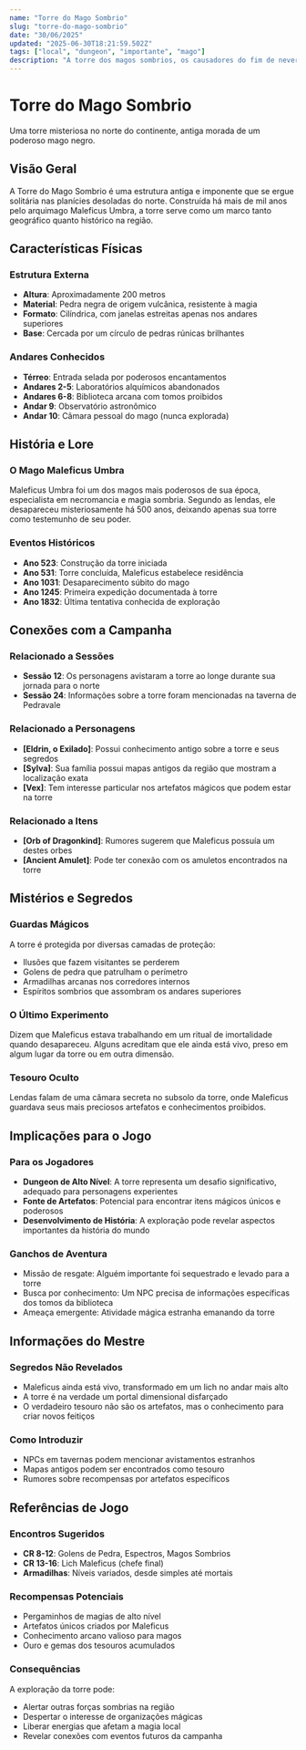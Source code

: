 ```yaml
---
name: "Torre do Mago Sombrio"
slug: "torre-do-mago-sombrio"
date: "30/06/2025"
updated: "2025-06-30T18:21:59.502Z"
tags: ["local", "dungeon", "importante", "mago"]
description: "A torre dos magos sombrios, os causadores do fim de neverwinter"
---
```


# Torre do Mago Sombrio

Uma torre misteriosa no norte do continente, antiga morada de um poderoso mago negro.

## Visão Geral

A Torre do Mago Sombrio é uma estrutura antiga e imponente que se ergue solitária nas planícies desoladas do norte. Construída há mais de mil anos pelo arquimago Maleficus Umbra, a torre serve como um marco tanto geográfico quanto histórico na região.

## Características Físicas

### Estrutura Externa
- **Altura**: Aproximadamente 200 metros
- **Material**: Pedra negra de origem vulcânica, resistente à magia
- **Formato**: Cilíndrica, com janelas estreitas apenas nos andares superiores
- **Base**: Cercada por um círculo de pedras rúnicas brilhantes

### Andares Conhecidos
- **Térreo**: Entrada selada por poderosos encantamentos
- **Andares 2-5**: Laboratórios alquímicos abandonados
- **Andares 6-8**: Biblioteca arcana com tomos proibidos
- **Andar 9**: Observatório astronômico
- **Andar 10**: Câmara pessoal do mago (nunca explorada)

## História e Lore

### O Mago Maleficus Umbra
Maleficus Umbra foi um dos magos mais poderosos de sua época, especialista em necromancia e magia sombria. Segundo as lendas, ele desapareceu misteriosamente há 500 anos, deixando apenas sua torre como testemunho de seu poder.

### Eventos Históricos
- **Ano 523**: Construção da torre iniciada
- **Ano 531**: Torre concluída, Maleficus estabelece residência
- **Ano 1031**: Desaparecimento súbito do mago
- **Ano 1245**: Primeira expedição documentada à torre
- **Ano 1832**: Última tentativa conhecida de exploração

## Conexões com a Campanha

### Relacionado a Sessões
- **Sessão 12**: Os personagens avistaram a torre ao longe durante sua jornada para o norte
- **Sessão 24**: Informações sobre a torre foram mencionadas na taverna de Pedravale

### Relacionado a Personagens
- **[Eldrin, o Exilado]**: Possui conhecimento antigo sobre a torre e seus segredos
- **[Sylva]**: Sua família possui mapas antigos da região que mostram a localização exata
- **[Vex]**: Tem interesse particular nos artefatos mágicos que podem estar na torre

### Relacionado a Itens
- **[Orb of Dragonkind]**: Rumores sugerem que Maleficus possuía um destes orbes
- **[Ancient Amulet]**: Pode ter conexão com os amuletos encontrados na torre

## Mistérios e Segredos

### Guardas Mágicos
A torre é protegida por diversas camadas de proteção:
- Ilusões que fazem visitantes se perderem
- Golens de pedra que patrulham o perímetro
- Armadilhas arcanas nos corredores internos
- Espíritos sombrios que assombram os andares superiores

### O Último Experimento
Dizem que Maleficus estava trabalhando em um ritual de imortalidade quando desapareceu. Alguns acreditam que ele ainda está vivo, preso em algum lugar da torre ou em outra dimensão.

### Tesouro Oculto
Lendas falam de uma câmara secreta no subsolo da torre, onde Maleficus guardava seus mais preciosos artefatos e conhecimentos proibidos.

## Implicações para o Jogo

### Para os Jogadores
- **Dungeon de Alto Nível**: A torre representa um desafio significativo, adequado para personagens experientes
- **Fonte de Artefatos**: Potencial para encontrar itens mágicos únicos e poderosos
- **Desenvolvimento de História**: A exploração pode revelar aspectos importantes da história do mundo

### Ganchos de Aventura
- Missão de resgate: Alguém importante foi sequestrado e levado para a torre
- Busca por conhecimento: Um NPC precisa de informações específicas dos tomos da biblioteca
- Ameaça emergente: Atividade mágica estranha emanando da torre

## Informações do Mestre

### Segredos Não Revelados
- Maleficus ainda está vivo, transformado em um lich no andar mais alto
- A torre é na verdade um portal dimensional disfarçado
- O verdadeiro tesouro não são os artefatos, mas o conhecimento para criar novos feitiços

### Como Introduzir
- NPCs em tavernas podem mencionar avistamentos estranhos
- Mapas antigos podem ser encontrados como tesouro
- Rumores sobre recompensas por artefatos específicos

## Referências de Jogo

### Encontros Sugeridos
- **CR 8-12**: Golens de Pedra, Espectros, Magos Sombrios
- **CR 13-16**: Lich Maleficus (chefe final)
- **Armadilhas**: Níveis variados, desde simples até mortais

### Recompensas Potenciais
- Pergaminhos de magias de alto nível
- Artefatos únicos criados por Maleficus
- Conhecimento arcano valioso para magos
- Ouro e gemas dos tesouros acumulados

### Consequências
A exploração da torre pode:
- Alertar outras forças sombrias na região
- Despertar o interesse de organizações mágicas
- Liberar energias que afetam a magia local
- Revelar conexões com eventos futuros da campanha 